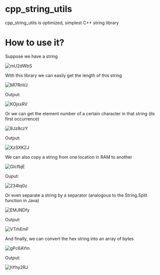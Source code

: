 # cpp_string_utils
cpp_string_utils is optimized, simplest C++ string library
# How to use it?
Suppose we have a string

![mU2dWbS](https://user-images.githubusercontent.com/83013244/181799799-b0d9732b-3697-4ef9-a27a-8144ba601540.png)

With this library we can easily get the length of this string

![Ml7RnVJ](https://user-images.githubusercontent.com/83013244/181800844-89358387-850a-4051-834b-6307e6c90ad1.png)

Output:

![KOjsxRV](https://user-images.githubusercontent.com/83013244/181801855-433685fe-9865-4ef4-bba4-4236f1cf1d64.png)

Or we can get the element number of a certain character in that string (its first occurrence)

![8Jz8czY](https://user-images.githubusercontent.com/83013244/181801096-9332a17e-7346-4de4-b982-6ac25d45803d.png)

Output:

![XzSXKZJ](https://user-images.githubusercontent.com/83013244/181802041-205dd053-0169-4bf4-ade6-b9353c7456e7.png)

We can also copy a string from one location in RAM to another

![GIcfbjE](https://user-images.githubusercontent.com/83013244/181805105-4434082f-7c6d-4553-b9bd-faa669c5b792.png)

Ouput:

![234tq0z](https://user-images.githubusercontent.com/83013244/181805185-90de312f-6ad2-456b-8aac-ba7200f4c477.png)

Or even separate a string by a separator (analogous to the String.Split function in Java)

![EMJNDfy](https://user-images.githubusercontent.com/83013244/181804003-814b4c1e-c7fd-4eb4-a270-29db5139603f.png)

Output:

![VTrhEmF](https://user-images.githubusercontent.com/83013244/181804151-f661da35-792c-4481-9905-a6a051812840.png)

And finally, we can convert the hex string into an array of bytes

![gPc6AYm](https://user-images.githubusercontent.com/83013244/181804409-81bf1e2f-1ca1-4c5a-a0db-4f1f58a3fede.png)

Output:

![hYhy2RJ](https://user-images.githubusercontent.com/83013244/181804503-bdcf31d0-e288-4088-b43d-d04c92b7c4fc.png)

